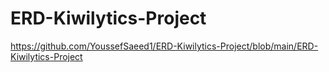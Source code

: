 # ERD-Kiwilytics-Project
https://github.com/YoussefSaeed1/ERD-Kiwilytics-Project/blob/main/ERD-Kiwilytics-Project
